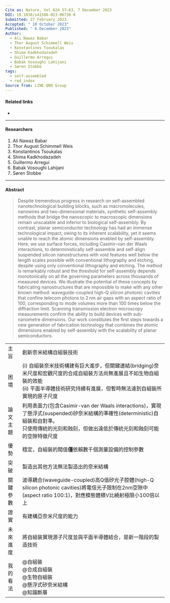 ```yaml
---
Cite as: Nature, Vol 624 57–63, 7 December 2023
DOI: 10.1038/s41586-023-06736-8
Submitted: 27 February 2023
Accepted: " 10 October 2023"
Published: " 6 December 2023"
Author:
  - Ali Nawaz Babar
  - Thor August Schimmell Weis
  - Konstantinos Tsoukalas
  - Shima Kadkhodazadeh
  - Guillermo Arregui
  - Babak Vosoughi Lahijani
  - Søren Stobbe
tags:
  - self-assembled
  - red_index
Source from: LINE-QNO Group
---
```

#### Related links
- 

---
#### Researchers
1. Ali Nawaz Babar
2.  Thor August Schimmell Weis
3.  Konstantinos Tsoukalas
4. Shima Kadkhodazadeh
5. Guillermo Arregui
6.  Babak Vosoughi Lahijani
7. Søren Stobbe
---
#### Abstract
>Despite tremendous progress in research on self-assembled nanotechnological building blocks, such as macromolecules, nanowires and two-dimensional materials, synthetic self-assembly methods that bridge the nanoscopic to macroscopic dimensions remain unscalable and inferior to biological self-assembly. 
>By contrast, planar semiconductor technology has had an immense technological impact, owing to its inherent scalability, yet it seems unable to reach the atomic dimensions enabled by self-assembly. 
>Here, we use surface forces, including Casimir–van der Waals interactions, to deterministically self-assemble and self-align suspended silicon nanostructures with void features well below the length scales possible with conventional lithography and etching, despite using only conventional lithography and etching.
>The method is remarkably robust and the threshold for self-assembly depends monotonically on all the governing parameters across thousands of measured devices. 
>We illustrate the potential of these concepts by fabricating nanostructures that are impossible to make with any other known method: waveguide-coupled high-Q silicon photonic cavities that confine telecom photons to 2 nm air gaps with an aspect ratio of 100, corresponding to mode volumes more than 100 times below the diffraction limit. 
>Scanning transmission electron microscopy measurements confirm the ability to build devices with sub-nanometre dimensions. 
>Our work constitutes the first steps towards a new generation of fabrication technology that combines the atomic dimensions enabled by self-assembly with the scalability of planar semiconductors.

|      |                                                                                                                                     |
| ---- | ----------------------------------------------------------------------------------------------------------------------------------- |
| 主旨   | 創新奈米結構自組裝技術                                                                                                                         |
| 困境   | (i) 自組裝奈米技術構建有巨大進步，但關鍵連結(bridging)奈米尺度和宏觀尺度的合成自組裝方法尚無進展且不如生物自組裝的效能<br>(ii) 平面半導體技術研究持續有進展，但暫時無法達到自組裝所實現的原子尺度                        |
| 論文主題 | 利用表面力(包含Casimir-van der Waals interactions)，實現了懸浮式(suspended)矽奈米結構的準確性(deterministic)自組裝和自對準。<br>只使用傳統的光刻和蝕刻，但做出遠低於傳統光刻和蝕刻可能的空隙特徵尺度 |
| 優勢   | 穩定，自組裝的閥值**僅**依賴數千個測量設備的控制參數                                                                                                        |
| 突破   | 製造出其他方法無法製造出的奈米結構                                                                                                                   |
| 關鍵參數 | 波導耦合(waveguide-coupled)高Q值矽光子腔體(high-Q silicon photonic cavities)將電信光子限制在2nm空隙中(aspect ratio 100:1)，對應模態體積V比繞射極限小100倍以上             |
| 證實   | 有建構亞奈米尺度的能力                                                                                                                         |
| 未來進度 | 將自組裝實現源子尺度並與平面半導體結合，是新一階段的製造技術                                                                                                      |
| 我的看法 | @自組裝<br>@合成自組裝<br>@生物自組裝<br>@懸浮式矽奈米結構<br>@知識斷層                                                                                      |
